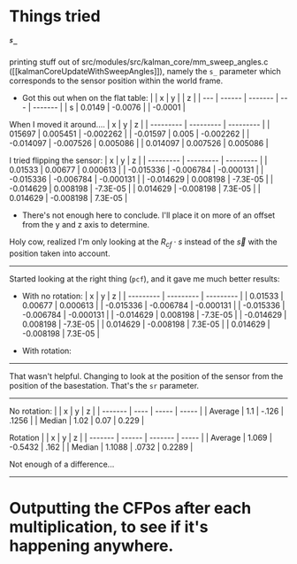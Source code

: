 # Things tried 
##### `s_`
printing stuff out of src/modules/src/kalman_core/mm_sweep_angles.c ([[kalmanCoreUpdateWithSweepAngles]]), namely the `s_` parameter which corresponds to the sensor position within the world frame. 
- Got this out when on the flat table:
|     | x      | y       |     | z       |
| --- | ------ | ------- | --- | ------- |
| s   | 0.0149 | -0.0076 |     | -0.0001 |

When I moved it around....
| x         | y         | z         |
| --------- | --------- | --------- |
| 015697    | 0.005451  | -0.002262 |
| -0.01597  | 0.005     | -0.002262 |
| -0.014097 | -0.007526 | 0.005086  |
| 0.014097  | 0.007526  | 0.005086  |

I tried flipping the sensor:
| x         | y         | z         |
| --------- | --------- | --------- |
| 0.01533   | 0.00677   | 0.000613  |
| -0.015336 | -0.006784 | -0.000131 |
| -0.015336 | -0.006784 | -0.000131 |
| -0.014629 | 0.008198  | -7.3E-05  |
| -0.014629 | 0.008198  | -7.3E-05  |
| 0.014629  | -0.008198 | 7.3E-05   |
| 0.014629  | -0.008198 | 7.3E-05   |
* There's not enough here to conclude. I'll place it on more of an offset from the y and z axis to determine. 

Holy cow, realized I'm only looking at the $R_{cf} \cdot s$ instead of the $\vec{s}$ with the position taken into account. 

---
Started looking at the right thing (`pcf`), and it gave me much better results:
- With no rotation:
| x         | y         | z  |
| --------- | --------- | --------- |
| 0.01533   | 0.00677   | 0.000613  |
| -0.015336 | -0.006784 | -0.000131 |
| -0.015336 | -0.006784 | -0.000131 |
| -0.014629 | 0.008198  | -7.3E-05  |
| -0.014629 | 0.008198  | -7.3E-05  |
| 0.014629  | -0.008198 | 7.3E-05   |
| 0.014629  | -0.008198 | 7.3E-05   |

- With rotation: 

--- 
That wasn't helpful. Changing to look at the position of the sensor from the position of the basestation. That's the `sr` parameter. 
****
No rotation:
|         | x    | y     | z     |
| ------- | ---- | ----- | ----- |
| Average | 1.1  | -.126 | .1256 |
| Median  | 1.02 | 0.07  | 0.229 |

Rotation
|         | x      | y       | z     |
| ------- | ------ | ------- | ----- |
| Average | 1.069  | -0.5432 | .162  |
| Median  | 1.1088 | .0732   | 0.2289 |

Not enough of a difference...

--- 

# Outputting the CFPos after each multiplication, to see if it's happening anywhere. 